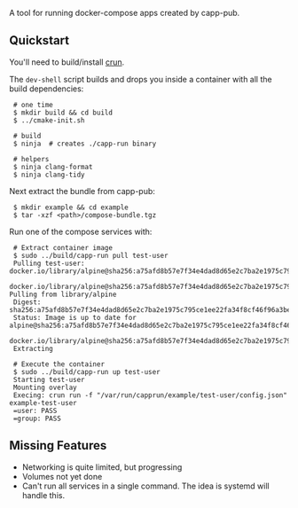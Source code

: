 A tool for running docker-compose apps created by capp-pub.

## Quickstart

You'll need to build/install [crun](https://github.com/containers/crun).

The `dev-shell` script builds and drops you inside a container with all
the build dependencies:

~~~
 # one time
 $ mkdir build && cd build
 $ ../cmake-init.sh

 # build
 $ ninja  # creates ./capp-run binary

 # helpers
 $ ninja clang-format
 $ ninja clang-tidy
~~~

Next extract the bundle from capp-pub:
~~~
 $ mkdir example && cd example
 $ tar -xzf <path>/compose-bundle.tgz
~~~

Run one of the compose services with:
~~~
 # Extract container image
 $ sudo ../build/capp-run pull test-user
 Pulling test-user: docker.io/library/alpine@sha256:a75afd8b57e7f34e4dad8d65e2c7ba2e1975c795ce1ee22fa34f8cf46f96a3be
 docker.io/library/alpine@sha256:a75afd8b57e7f34e4dad8d65e2c7ba2e1975c795ce1ee22fa34f8cf46f96a3be: Pulling from library/alpine
 Digest: sha256:a75afd8b57e7f34e4dad8d65e2c7ba2e1975c795ce1ee22fa34f8cf46f96a3be
 Status: Image is up to date for alpine@sha256:a75afd8b57e7f34e4dad8d65e2c7ba2e1975c795ce1ee22fa34f8cf46f96a3be
 docker.io/library/alpine@sha256:a75afd8b57e7f34e4dad8d65e2c7ba2e1975c795ce1ee22fa34f8cf46f96a3be
 Extracting

 # Execute the container
 $ sudo ../build/capp-run up test-user
 Starting test-user
 Mounting overlay
 Execing: crun run -f "/var/run/capprun/example/test-user/config.json" example-test-user
 =user: PASS
 =group: PASS
~~~

## Missing Features

* Networking is quite limited, but progressing
* Volumes not yet done
* Can't run all services in a single command. The idea is systemd will handle
  this.
